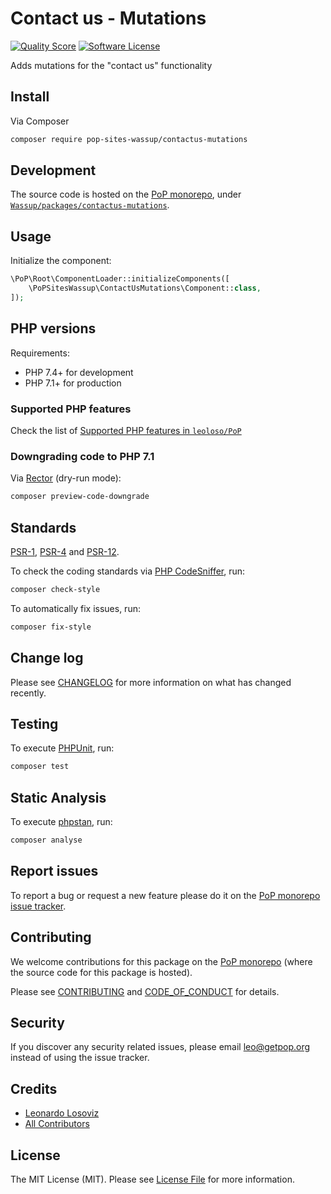 # Contact us - Mutations

<!-- [![Build Status][ico-travis]][link-travis] -->
[![Quality Score][ico-code-quality]][link-code-quality]
[![Software License][ico-license]](LICENSE.md)

<!--
[![Latest Version on Packagist][ico-version]][link-packagist]
[![Coverage Status][ico-scrutinizer]][link-scrutinizer]
[![Total Downloads][ico-downloads]][link-downloads]
-->

Adds mutations for the "contact us" functionality

## Install

Via Composer

``` bash
composer require pop-sites-wassup/contactus-mutations
```

## Development

The source code is hosted on the [PoP monorepo](https://github.com/leoloso/PoP), under [`Wassup/packages/contactus-mutations`](https://github.com/leoloso/PoP/tree/master/layers/Wassup/packages/contactus-mutations).

## Usage

Initialize the component:

``` php
\PoP\Root\ComponentLoader::initializeComponents([
    \PoPSitesWassup\ContactUsMutations\Component::class,
]);
```

## PHP versions

Requirements:

- PHP 7.4+ for development
- PHP 7.1+ for production

### Supported PHP features

Check the list of [Supported PHP features in `leoloso/PoP`](https://github.com/leoloso/PoP/#supported-php-features)

### Downgrading code to PHP 7.1

Via [Rector](https://github.com/rectorphp/rector) (dry-run mode):

```bash
composer preview-code-downgrade
```

## Standards

[PSR-1](https://www.php-fig.org/psr/psr-1), [PSR-4](https://www.php-fig.org/psr/psr-4) and [PSR-12](https://www.php-fig.org/psr/psr-12).

To check the coding standards via [PHP CodeSniffer](https://github.com/squizlabs/PHP_CodeSniffer), run:

``` bash
composer check-style
```

To automatically fix issues, run:

``` bash
composer fix-style
```

## Change log

Please see [CHANGELOG](CHANGELOG.md) for more information on what has changed recently.

## Testing

To execute [PHPUnit](https://phpunit.de/), run:

``` bash
composer test
```

## Static Analysis

To execute [phpstan](https://github.com/phpstan/phpstan), run:

``` bash
composer analyse
```

## Report issues

To report a bug or request a new feature please do it on the [PoP monorepo issue tracker](https://github.com/leoloso/PoP/issues).

## Contributing

We welcome contributions for this package on the [PoP monorepo](https://github.com/leoloso/PoP) (where the source code for this package is hosted).

Please see [CONTRIBUTING](CONTRIBUTING.md) and [CODE_OF_CONDUCT](CODE_OF_CONDUCT.md) for details.

## Security

If you discover any security related issues, please email leo@getpop.org instead of using the issue tracker.

## Credits

- [Leonardo Losoviz][link-author]
- [All Contributors][link-contributors]

## License

The MIT License (MIT). Please see [License File](LICENSE.md) for more information.

[ico-version]: https://img.shields.io/packagist/v/pop-sites-wassup/contactus-mutations.svg?style=flat-square
[ico-license]: https://img.shields.io/badge/license-MIT-brightgreen.svg?style=flat-square
[ico-travis]: https://img.shields.io/travis/pop-sites-wassup/contactus-mutations/master.svg?style=flat-square
[ico-scrutinizer]: https://img.shields.io/scrutinizer/coverage/g/pop-sites-wassup/contactus-mutations.svg?style=flat-square
[ico-code-quality]: https://img.shields.io/scrutinizer/g/pop-sites-wassup/contactus-mutations.svg?style=flat-square
[ico-downloads]: https://img.shields.io/packagist/dt/pop-sites-wassup/contactus-mutations.svg?style=flat-square

[link-packagist]: https://packagist.org/packages/pop-sites-wassup/contactus-mutations
[link-travis]: https://travis-ci.org/pop-sites-wassup/contactus-mutations
[link-scrutinizer]: https://scrutinizer-ci.com/g/pop-sites-wassup/contactus-mutations/code-structure
[link-code-quality]: https://scrutinizer-ci.com/g/pop-sites-wassup/contactus-mutations
[link-downloads]: https://packagist.org/packages/pop-sites-wassup/contactus-mutations
[link-author]: https://github.com/leoloso
[link-contributors]: ../../../../../../contributors
